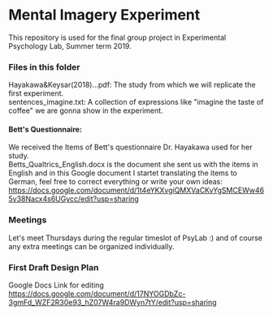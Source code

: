 # Mental Imagery Experiment
This repository is used for the final group project in Experimental Psychology Lab, Summer term 2019. 

### Files in this folder
Hayakawa&Keysar(2018)...pdf: The study from which we will replicate the first experiment.<br/>
sentences_imagine.txt: A collection of expressions like "imagine the taste of coffee" we are gonna show in the experiment.

#### Bett's Questionnaire:
We received the Items of Bett's questionnaire Dr. Hayakawa used for her study. <br/>
Betts_Qualtrics_English.docx is the document she sent us with the items in English and in this Google document I startet translating the items to German, feel free to correct everything or write your own ideas: <br/>
https://docs.google.com/document/d/1t4eYKXvgiQMXVaCKvYgSMCEWw465v38Nacx4s6UGycc/edit?usp=sharing 


### Meetings
Let's meet Thursdays during the regular timeslot of PsyLab :) and of course any extra meetings can be organized individually.

### First Draft Design Plan
Google Docs Link for editing
https://docs.google.com/document/d/17NYOGDbZc-3gmFd_WZF2R30e93_hZ07W4ra9DWyn7tY/edit?usp=sharing
